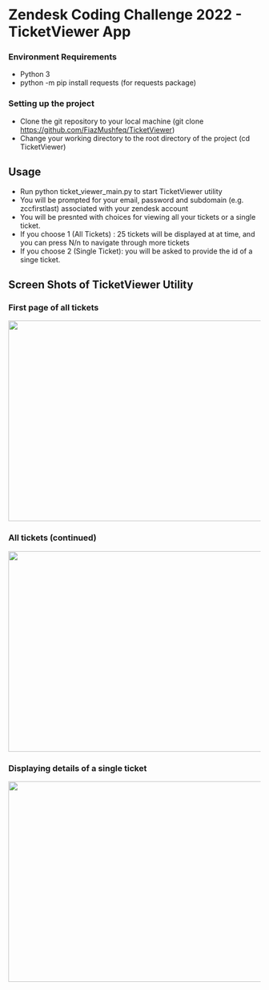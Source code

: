 # Zendesk Coding Challenge 2022 - TicketViewer App

### Environment Requirements
* Python 3 
* python -m pip install requests (for requests package)



### Setting up the project

* Clone the git repository to your local machine (git clone https://github.com/FiazMushfeq/TicketViewer)
* Change your working directory to the root directory of the project (cd TicketViewer)



## Usage

* Run python ticket_viewer_main.py to start TicketViewer utility
* You will be prompted for your email, password and subdomain (e.g. zccfirstlast) associated with your zendesk account
* You will be presnted with choices for viewing all your tickets or a single ticket. 
* If you choose 1 (All Tickets) : 25 tickets will be displayed at at time, and you can press N/n to navigate through more tickets
* If you choose 2 (Single Ticket): you will be asked to provide the id of a singe ticket.


## Screen Shots of TicketViewer Utility

### First page of all tickets
<img src="https://user-images.githubusercontent.com/38337054/144528513-9de497de-dc31-4fc9-aa3f-5a5d7e34c324.JPG" width="600" height="400">

### All tickets (continued)
<img src="https://user-images.githubusercontent.com/38337054/144538309-8f88f1b6-19d7-4e00-a224-48dddd378612.JPG" width="600" height="400">

### Displaying details of a single ticket
<img src="https://user-images.githubusercontent.com/38337054/144538338-fdcb2720-6674-41cc-818a-4aa1d65baead.JPG" width="600" height="400">

